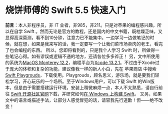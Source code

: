 # 烧饼师傅的 Swift 5.5 快速入门
**前言**：本人非程序员，非 IT 业者，非985，非211。只是对苹果的编程感兴趣，所以在自学 Swift 。然而无论是官方的教程，还是国内的中文书籍，既枯燥乏味，又显得高深莫测，看不到10分钟，注意力已不能集中。一边学习一边做笔记的时候，就在想，如果是我来写的话，我一定要写一个让我们菜市场卖肉的老王，看完了也会编程的东西。
所以，您即将看到的，只是我个人学习 Swift 时，所做得一些笔记心得。如有谬误或逻辑不通的地方，还请各位多多斧正！
另，文中所使用的系统为[MacOS Monterey 12.2](https://www.apple.com.cn/macos/sonoma/)，编程平台为[Xcode 13.2.1](https://apps.apple.com/cn/app/xcode/id497799835?ls=1&mt=12)。不过由于Xcode过于庞大的体积和复杂的功能，建议像我一样的新人小白，先在 苹果商店 中搜索 [Swift Playgrouds](https://developer.apple.com/cn/swift-playgrounds/)，下载使用。Playgrouds，顾名思义，游乐场，就是要我们轻松学习，开心玩乐的一个场所。至于Windows用户，可以下载 Swift 的Win版本，但是由于需要搭建运行环境，安装上稍微麻烦一点，本人不太熟悉，请自行前往 [Swift 开源社区官网](https://www.swift.org/download/)下载，并研究如何[在 Windows 上构建 Swift](https://github.com/swiftlang/swift/blob/e0959541fdcb76cb0b740c49b8bbfaf4d3852af0/docs/WindowsBuild.md)。
又另，如果文中的语言或描述手法，让部分人感觉冒犯的话，请容我先行道歉！但——绝不改变！
      

